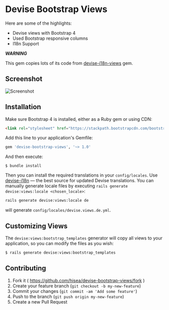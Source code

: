 # Devise Bootstrap Views

Here are some of the highlights:

- Devise views with Bootstrap 4
- Used Bootstrap responsive columns
- I18n Support

***WARNING***

This gem copies lots of its code from [devise-i18n-views](https://github.com/mcasimir/devise-i18n-views) gem.

## Screenshot

![Screenshot](https://raw.githubusercontent.com/hisea/devise-bootstrap-views/master/Screenshot.png)

## Installation

Make sure Bootstrap 4 is installed, either as a Ruby gem or using CDN:

```html
<link rel="stylesheet" href="https://stackpath.bootstrapcdn.com/bootstrap/4.1.3/css/bootstrap.min.css" integrity="sha384-MCw98/SFnGE8fJT3GXwEOngsV7Zt27NXFoaoApmYm81iuXoPkFOJwJ8ERdknLPMO" crossorigin="anonymous">
```


Add this line to your application's Gemfile:

```ruby
gem 'devise-bootstrap-views', '~> 1.0'
```

And then execute:

    $ bundle install

Then you can install the required translations in your `config/locales`. Use [devise-i18n](https://github.com/tigrish/devise-i18n) — the best source for updated Devise translations. You can manually generate locale files by executing `rails generate devise:views:locale <chosen_locale>`:

``` sh
rails generate devise:views:locale de
```

will generate `config/locales/devise.views.de.yml`.

## Customizing Views

The `devise:views:bootstrap_templates` generator will copy all views to your application, so you can modify the files as you wish:

```sh
$ rails generate devise:views:bootstrap_templates
```

## Contributing

1. Fork it ( https://github.com/hisea/devise-bootstrap-views/fork )
2. Create your feature branch (`git checkout -b my-new-feature`)
3. Commit your changes (`git commit -am 'Add some feature'`)
4. Push to the branch (`git push origin my-new-feature`)
5. Create a new Pull Request
